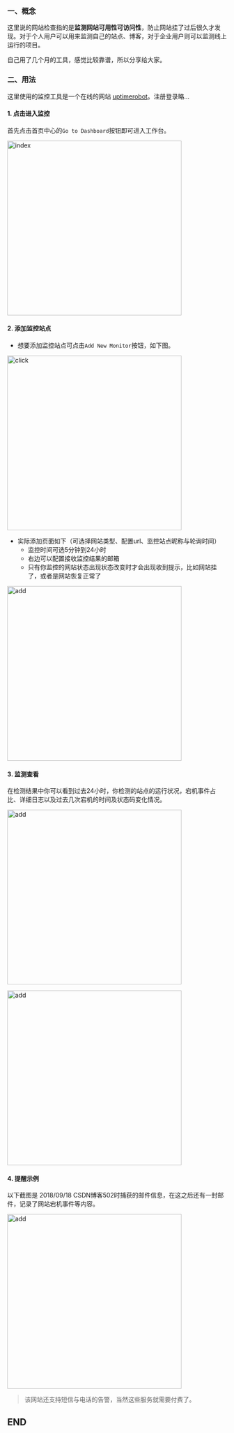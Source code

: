 ### 一、概念
这里说的网站检查指的是**监测网站可用性可访问性**，防止网站挂了过后很久才发现。对于个人用户可以用来监测自己的站点、博客，对于企业用户则可以监测线上运行的项目。

自己用了几个月的工具，感觉比较靠谱，所以分享给大家。

### 二、用法
这里使用的监控工具是一个在线的网站  [uptimerobot](https://uptimerobot.com)。注册登录略...

#### 1. 点击进入监控
首先点击首页中心的`Go to Dashboard`按钮即可进入工作台。

<p><img style="width:400px;margin:auto" src="https://momodiy.github.io/blog/watching-website/img/bg.png" alt="index"></p>

#### 2. 添加监控站点
- 想要添加监控站点可点击`Add New Monitor`按钮，如下图。

<p><img style="width:400px" src="https://momodiy.github.io/blog/watching-website/img/addNew.png" alt="click"></p>

- 实际添加页面如下（可选择网站类型、配置url、监控站点昵称与轮询时间）
    - 监控时间可选5分钟到24小时
    - 右边可以配置接收监控结果的邮箱
    - 只有你监控的网站状态出现状态改变时才会出现收到提示，比如网站挂了，或者是网站恢复正常了


<p><img style="width:400px" src="https://momodiy.github.io/blog/watching-website/img/add.png" alt="add"></p>


#### 3. 监测查看
在检测结果中你可以看到过去24小时，你检测的站点的运行状况，宕机事件占比、详细日志以及过去几次宕机的时间及状态码变化情况。

<p><img style="width:400px" src="https://momodiy.github.io/blog/watching-website/img/res.png" alt="add"></p>

<p><img style="width:400px" src="https://momodiy.github.io/blog/watching-website/img/result.png" alt="add"></p>


#### 4. 提醒示例
以下截图是 2018/09/18 CSDN博客502时捕获的邮件信息，在这之后还有一封邮件，记录了网站宕机事件等内容。
<p><img style="width:400px" src="https://momodiy.github.io/blog/watching-website/img/down.png" alt="add"></p>

> 该网站还支持短信与电话的告警，当然这些服务就需要付费了。

## END

